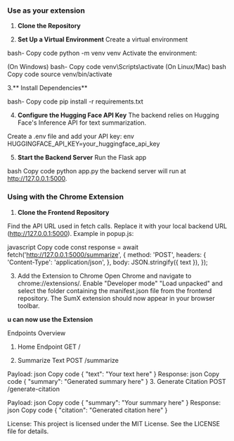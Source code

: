  ### Use as your extension
1. **Clone the Repository**

2. **Set Up a Virtual Environment**
Create a virtual environment 

bash-
Copy code
python -m venv venv
Activate the environment:

(On Windows)
  bash-
  Copy code
  venv\Scripts\activate
(On Linux/Mac)
  bash
  Copy code
  source venv/bin/activate
 
3.** Install Dependencies**

bash-
Copy code
pip install -r requirements.txt

4. **Configure the Hugging Face API Key**
The backend relies on Hugging Face's Inference API for text summarization.

Create a .env file  and add your API key:
env
HUGGINGFACE_API_KEY=your_huggingface_api_key

5. **Start the Backend Server**
Run the Flask app

bash
Copy code
python app.py
the backend server will run at http://127.0.0.1:5000.

 ### Using with the Chrome Extension
1. **Clone the Frontend Repository**

Find the API URL used in fetch calls.
Replace it with your local backend URL (http://127.0.0.1:5000).
Example in popup.js:

javascript
Copy code
const response = await fetch('http://127.0.0.1:5000/summarize', {
    method: 'POST',
    headers: {
        'Content-Type': 'application/json',
    },
    body: JSON.stringify({ text }),
});

3. Add the Extension to Chrome
Open Chrome and navigate to chrome://extensions/.
Enable "Developer mode" 
"Load unpacked" and select the folder containing the manifest.json file from the frontend repository.
The SumX extension should now appear in your browser toolbar.

**u can now use the Extension**

Endpoints Overview
1. Home Endpoint
GET /

2. Summarize Text
POST /summarize

Payload:
json
Copy code
{
  "text": "Your text here"
}
Response:
json
Copy code
{
  "summary": "Generated summary here"
}
3. Generate Citation
POST /generate-citation

Payload:
json
Copy code
{
  "summary": "Your summary here"
}
Response:
json
Copy code
{
  "citation": "Generated citation here"
}

License:
This project is licensed under the MIT License. See the LICENSE file for details.
